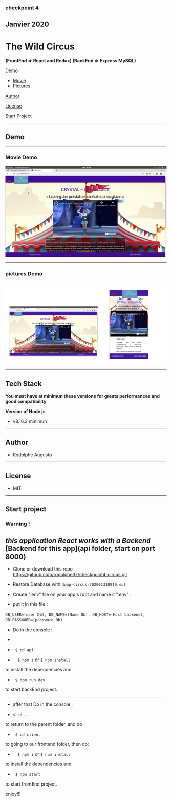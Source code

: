 ### checkpoint 4 

## Janvier 2020

# The Wild Circus 

**(FrontEnd => React and Redux) (BackEnd => Express MySQL)**



[Demo](#demo)

-  [Movie](#movie-demo)
-  [Pictures](#pictures-demo)




[Author](#author)

[License](#license)

[Start Project](#Start-project)

---
## Demo
---
### Movie Demo

![!Demogif](demo.gif)

---
### pictures Demo

![!Demopng](accueil.png)


---
 

## Tech Stack

 **You must have at minimun these versions for greats performances and good compatibility**

 **Version of Node js**
-    v8.16.2 minimun

---  

## Author 

- Rodolphe Augusto 

--- 

## License  

- MIT.

---

## Start project

### Warning ! 
***this application React works with a Backend***
[Backend for this app](api folder,  start on port 8000)
---

- Clone or download this repo https://github.com/rodolphe37/checkpoint4-circus.git

- Restore Database with ``` dump-circus-202001310919.sql ```


- Create ".env" file  on your app's root and name it ".env" : 
- put it in this file :
  
``` DB_USER=(user Db), DB_NAME=(Name Db), DB_HOST=(Host backend), DB_PASSWORD=(password Db) ```
 

- Do in the console :
- 
-  ``` $ cd api```

-  ```  $ npm i``` or ``` $ npm install ```

to install the dependencies and

-  ``` $ npm run dev```

to start backEnd project.

--- 

- after that Do in the console :

-  ``` $ cd .. ``` 

to return to the parent folder, and do

-  ``` $ cd client```

to going to our frontend folder, then do:

-  ```  $ npm i``` or ``` $ npm install ```

to install the dependencies and

-  ``` $ npm start```

to start  frontEnd project.

  

enjoy!!!
